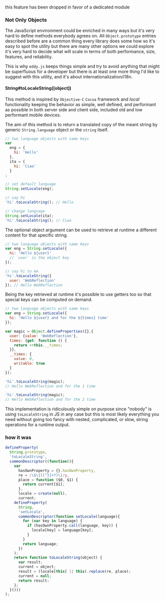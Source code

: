 this feature has been dropped in favor of a dedicated module

### Not Only Objects
The JavaScript environment could be enriched in many ways but it's very hard to define methods everybody agrees on.
All `Object.prototype` entries described before are a common thing every library does some how so it's easy to spot the utility but there are many other options we could explore it's very hard to decide what will scale in terms of both performance, size, features, and reliability.

This is why `eddy.js` keeps things simple and try to avoid anything that might be superfluous for a developer but there is at least one more thing I'd like to suggest with this utility, and it's about internationalization/i18n.


#### String#toLocaleString([object])
This method is inspired by `Objective-C` `Cocoa` framework and *local* functionality keeping the behavior as simple, well defined, and performant as possible in both server side and client side, included old and low performant mobile devices.

The aim of this method is to return a translated copy of the meant string by generic `String.language` object or the `string` itself.
```javascript
// two language objects with same keys
var
  eng = {
    hi: 'Hello'
  },
  ita = {
    hi: 'Ciao'
  }
;

// set default language
String.setLocale(eng);

// say hi
'hi'.toLocaleString(); // Hello

// change language
String.setLocale(ita);
'hi'.toLocaleString(); // Ciao
```
The optional object argument can be used to retrieve at runtime a different content for that specific string.
```javascript
// two language objects with same keys
var eng = String.setLocale({
  hi: 'Hello ${user}'
  // `user` is the object key
});

// say hi to me
'hi'.toLocaleString({
  user: 'WebReflection'
}); // Hello WebReflection
```
Being the key retrieved at runtime it's possible to use getters too so that special keys can be computed on demand.
```javascript
// two language objects with same keys
var eng = String.setLocale({
  hi: 'Hello ${user} and for the ${times} time'
});

var magic = Object.defineProperties({},{
  user: {value: 'WebReflection'},
  times: {get: function () {
    return ++this.__times;
  }},
  __times: {
    value: 0,
    writable: true
  }
});

'hi'.toLocaleString(magic);
// Hello WebReflection and for the 1 time

'hi'.toLocaleString(magic);
// Hello WebReflection and for the 2 time
```
This implementation is ridiculously simple on purpose since "nobody" is using `toLocaleString` in JS in any case but this is most likely everything you need without going too fancy with nested, complicated, or slow, string operations for a runtime output.

### how it was
```javascript
defineProperty(
  String.prototype,
  'toLocaleString',
  commonDescriptor((function(){
    var
      hasOwnProperty = {}.hasOwnProperty,
      re = /\$\{([^}]+?)\}/g,
      place = function ($0, $1) {
        return current[$1];
      },
      locale = create(null),
      current;
    defineProperty(
      String,
      'setLocale',
      commonDescriptor(function setLocale(language){
        for (var key in language) {
          if (hasOwnProperty.call(language, key)) {
            locale[key] = language[key];
          }
        }
        return language;
      })
    );
    return function toLocaleString(object) {
      var result;
      current = object;
      result = (locale[this] || this).replace(re, place);
      current = null;
      return result;
    };
  }()))
);
```